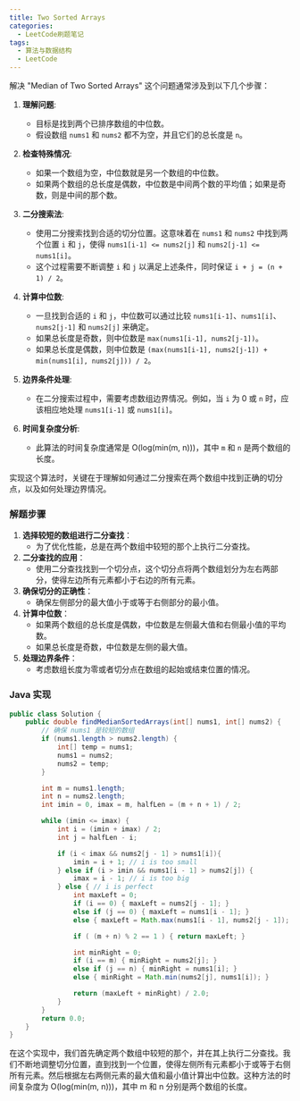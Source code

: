 ```yaml
---
title: Two Sorted Arrays
categories:
  - LeetCode刷题笔记
tags:
  - 算法与数据结构
  - LeetCode
---
```


解决 "Median of Two Sorted Arrays" 这个问题通常涉及到以下几个步骤：

1. **理解问题**:
   - 目标是找到两个已排序数组的中位数。
   - 假设数组 `nums1` 和 `nums2` 都不为空，并且它们的总长度是 `n`。

2. **检查特殊情况**:
   - 如果一个数组为空，中位数就是另一个数组的中位数。
   - 如果两个数组的总长度是偶数，中位数是中间两个数的平均值；如果是奇数，则是中间的那个数。

3. **二分搜索法**:
   - 使用二分搜索找到合适的切分位置。这意味着在 `nums1` 和 `nums2` 中找到两个位置 `i` 和 `j`，使得 `nums1[i-1] <= nums2[j]` 和 `nums2[j-1] <= nums1[i]`。
   - 这个过程需要不断调整 `i` 和 `j` 以满足上述条件，同时保证 `i + j = (n + 1) / 2`。

4. **计算中位数**:
   - 一旦找到合适的 `i` 和 `j`，中位数可以通过比较 `nums1[i-1]`、`nums1[i]`、`nums2[j-1]` 和 `nums2[j]` 来确定。
   - 如果总长度是奇数，则中位数是 `max(nums1[i-1], nums2[j-1])`。
   - 如果总长度是偶数，则中位数是 `(max(nums1[i-1], nums2[j-1]) + min(nums1[i], nums2[j])) / 2`。

5. **边界条件处理**:
   - 在二分搜索过程中，需要考虑数组边界情况。例如，当 `i` 为 0 或 `n` 时，应该相应地处理 `nums1[i-1]` 或 `nums1[i]`。

6. **时间复杂度分析**:
   - 此算法的时间复杂度通常是 O(log(min(m, n)))，其中 `m` 和 `n` 是两个数组的长度。
   

实现这个算法时，关键在于理解如何通过二分搜索在两个数组中找到正确的切分点，以及如何处理边界情况。





### 解题步骤

1. **选择较短的数组进行二分查找**：
   - 为了优化性能，总是在两个数组中较短的那个上执行二分查找。
2. **二分查找的应用**：
   - 使用二分查找找到一个切分点，这个切分点将两个数组划分为左右两部分，使得左边所有元素都小于右边的所有元素。
3. **确保切分的正确性**：
   - 确保左侧部分的最大值小于或等于右侧部分的最小值。
4. **计算中位数**：
   - 如果两个数组的总长度是偶数，中位数是左侧最大值和右侧最小值的平均数。
   - 如果总长度是奇数，中位数是左侧的最大值。
5. **处理边界条件**：
   - 考虑数组长度为零或者切分点在数组的起始或结束位置的情况。

### Java 实现

```java
public class Solution {
    public double findMedianSortedArrays(int[] nums1, int[] nums2) {
        // 确保 nums1 是较短的数组
        if (nums1.length > nums2.length) {
            int[] temp = nums1;
            nums1 = nums2;
            nums2 = temp;
        }

        int m = nums1.length;
        int n = nums2.length;
        int imin = 0, imax = m, halfLen = (m + n + 1) / 2;

        while (imin <= imax) {
            int i = (imin + imax) / 2;
            int j = halfLen - i;

            if (i < imax && nums2[j - 1] > nums1[i]){
                imin = i + 1; // i is too small
            } else if (i > imin && nums1[i - 1] > nums2[j]) {
                imax = i - 1; // i is too big
            } else { // i is perfect
                int maxLeft = 0;
                if (i == 0) { maxLeft = nums2[j - 1]; }
                else if (j == 0) { maxLeft = nums1[i - 1]; }
                else { maxLeft = Math.max(nums1[i - 1], nums2[j - 1]); }

                if ( (m + n) % 2 == 1 ) { return maxLeft; }

                int minRight = 0;
                if (i == m) { minRight = nums2[j]; }
                else if (j == n) { minRight = nums1[i]; }
                else { minRight = Math.min(nums2[j], nums1[i]); }

                return (maxLeft + minRight) / 2.0;
            }
        }
        return 0.0;
    }
}
```

在这个实现中，我们首先确定两个数组中较短的那个，并在其上执行二分查找。我们不断地调整切分位置，直到找到一个位置，使得左侧所有元素都小于或等于右侧所有元素。然后根据左右两侧元素的最大值和最小值计算出中位数。这种方法的时间复杂度为 O(log(min(m, n)))，其中 m 和 n 分别是两个数组的长度。